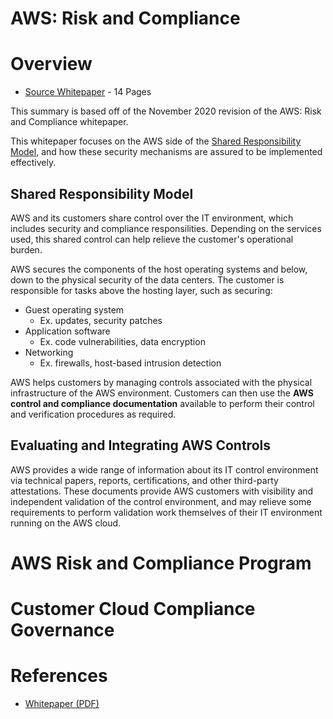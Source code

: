 # **AWS: Risk and Compliance**

# Overview
- [Source Whitepaper](https://d1.awsstatic.com/whitepapers/compliance/AWS_Risk_and_Compliance_Whitepaper.pdf) - 14 Pages

This summary is based off of the November 2020 revision of the AWS: Risk and Compliance whitepaper.

This whitepaper focuses on the AWS side of the [Shared Responsibility Model](https://aws.amazon.com/compliance/shared-responsibility-model/), and how these security mechanisms are assured to be implemented effectively.

## Shared Responsibility Model

AWS and its customers share control over the IT environment, which includes security and compliance responsilities. Depending on the services used, this shared control can help relieve the customer's operational burden.

AWS secures the components of the host operating systems and below, down to the physical security of the data centers. The customer is responsible for tasks above the hosting layer, such as securing:
- Guest operating system
  -  Ex. updates, security patches
- Application software
  - Ex. code vulnerabilities, data encryption
- Networking
  - Ex. firewalls, host-based intrusion detection

AWS helps customers by managing controls associated with the physical infrastructure of the AWS environment. Customers can then use the **AWS control and compliance documentation** available to perform their control and verification procedures as required.

## Evaluating and Integrating AWS Controls

AWS provides a wide range of information about its IT control environment via technical papers, reports, certifications, and other third-party attestations. These documents provide AWS customers with visibility and independent validation of the control environment, and may relieve some requirements to perform validation work themselves of their IT environment running on the AWS cloud.

# AWS Risk and Compliance Program

# Customer Cloud Compliance Governance

# References
- [Whitepaper (PDF)](https://d1.awsstatic.com/whitepapers/compliance/AWS_Risk_and_Compliance_Whitepaper.pdf)
